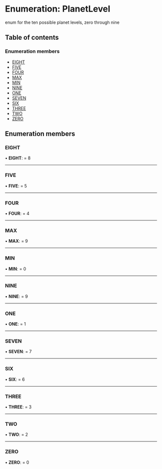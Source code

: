 # Enumeration: PlanetLevel

enum for the ten possible planet levels, zero through nine

## Table of contents

### Enumeration members

- [EIGHT](planetlevel.md#eight)
- [FIVE](planetlevel.md#five)
- [FOUR](planetlevel.md#four)
- [MAX](planetlevel.md#max)
- [MIN](planetlevel.md#min)
- [NINE](planetlevel.md#nine)
- [ONE](planetlevel.md#one)
- [SEVEN](planetlevel.md#seven)
- [SIX](planetlevel.md#six)
- [THREE](planetlevel.md#three)
- [TWO](planetlevel.md#two)
- [ZERO](planetlevel.md#zero)

## Enumeration members

### EIGHT

• **EIGHT**: = 8

---

### FIVE

• **FIVE**: = 5

---

### FOUR

• **FOUR**: = 4

---

### MAX

• **MAX**: = 9

---

### MIN

• **MIN**: = 0

---

### NINE

• **NINE**: = 9

---

### ONE

• **ONE**: = 1

---

### SEVEN

• **SEVEN**: = 7

---

### SIX

• **SIX**: = 6

---

### THREE

• **THREE**: = 3

---

### TWO

• **TWO**: = 2

---

### ZERO

• **ZERO**: = 0
